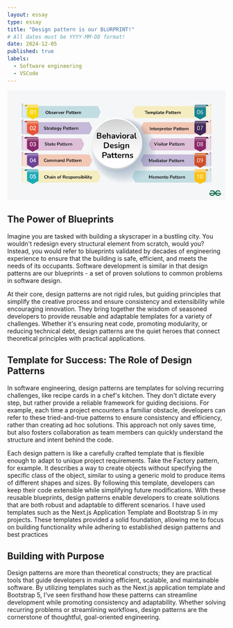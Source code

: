 ```yaml
---
layout: essay
type: essay
title: "Design pattern is our BLURPRINT!"
# All dates must be YYYY-MM-DD format!
date: 2024-12-05
published: true
labels:
  - Software engineering
  - VSCode
---
```




<img width="1000px" class="rounded float-start pe-4" src="../img/behavioral-design-patterns-new.png">


<h2>The Power of Blueprints</h2>
Imagine you are tasked with building a skyscraper in a bustling city. You wouldn't redesign every structural element from scratch, would you? Instead, you would refer to blueprints validated by decades of engineering experience to ensure that the building is safe, efficient, and meets the needs of its occupants. Software development is similar in that design patterns are our blueprints - a set of proven solutions to common problems in software design.

At their core, design patterns are not rigid rules, but guiding principles that simplify the creative process and ensure consistency and extensibility while encouraging innovation. They bring together the wisdom of seasoned developers to provide reusable and adaptable templates for a variety of challenges. Whether it's ensuring neat code, promoting modularity, or reducing technical debt, design patterns are the quiet heroes that connect theoretical principles with practical applications.

<h2>Template for Success: The Role of Design Patterns</h2>
In software engineering, design patterns are templates for solving recurring challenges, like recipe cards in a chef's kitchen. They don't dictate every step, but rather provide a reliable framework for guiding decisions. For example, each time a project encounters a familiar obstacle, developers can refer to these tried-and-true patterns to ensure consistency and efficiency, rather than creating ad hoc solutions. This approach not only saves time, but also fosters collaboration as team members can quickly understand the structure and intent behind the code.

Each design pattern is like a carefully crafted template that is flexible enough to adapt to unique project requirements. Take the Factory pattern, for example. It describes a way to create objects without specifying the specific class of the object, similar to using a generic mold to produce items of different shapes and sizes. By following this template, developers can keep their code extensible while simplifying future modifications. With these reusable blueprints, design patterns enable developers to create solutions that are both robust and adaptable to different scenarios.
I have used templates such as the Next.js Application Template and Bootstrap 5 in my projects. These templates provided a solid foundation, allowing me to focus on building functionality while adhering to established design patterns and best practices

<h2>Building with Purpose</h2>
Design patterns are more than theoretical constructs; they are practical tools that guide developers in making efficient, scalable, and maintainable software. By utilizing templates such as the Next.js application template and Bootstrap 5, I've seen firsthand how these patterns can streamline development while promoting consistency and adaptability. Whether solving recurring problems or streamlining workflows, design patterns are the cornerstone of thoughtful, goal-oriented engineering.
